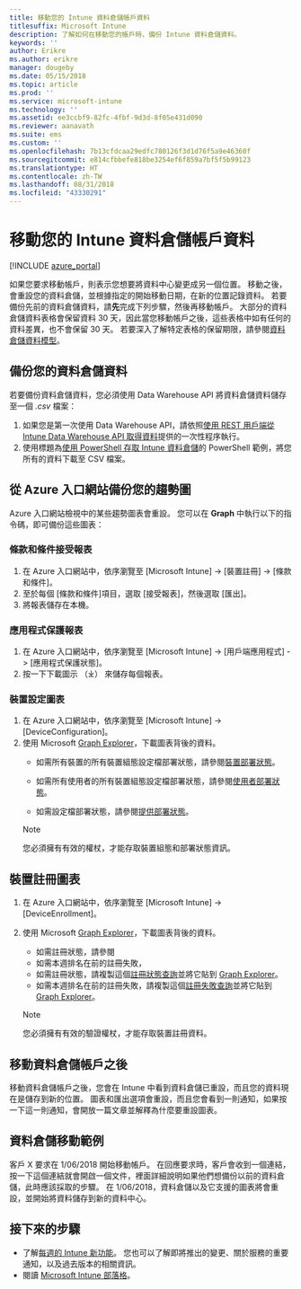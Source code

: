 ```yaml
---
title: 移動您的 Intune 資料倉儲帳戶資料
titlesuffix: Microsoft Intune
description: 了解如何在移動您的帳戶時，備份 Intune 資料倉儲資料。
keywords: ''
author: Erikre
ms.author: erikre
manager: dougeby
ms.date: 05/15/2018
ms.topic: article
ms.prod: ''
ms.service: microsoft-intune
ms.technology: ''
ms.assetid: ee3ccbf9-82fc-4fbf-9d3d-8f05e431d090
ms.reviewer: aanavath
ms.suite: ems
ms.custom: ''
ms.openlocfilehash: 7b13cfdcaa29edfc780126f3d1d76f5a9e46360f
ms.sourcegitcommit: e814cfbbefe818be3254ef6f859a7bf5f5b99123
ms.translationtype: HT
ms.contentlocale: zh-TW
ms.lasthandoff: 08/31/2018
ms.locfileid: "43330291"
---
```

# <a name="move-your-intune-data-warehouse-account-data"></a>移動您的 Intune 資料倉儲帳戶資料 

[!INCLUDE [azure_portal](./includes/azure_portal.md)]

如果您要求移動帳戶，則表示您想要將資料中心變更成另一個位置。 移動之後，會重設您的資料倉儲，並根據指定的開始移動日期，在新的位置記錄資料。 若要備份先前的資料倉儲資料，請**先**完成下列步驟，然後再移動帳戶。 大部分的資料倉儲資料表格會保留資料 30 天，因此當您移動帳戶之後，這些表格中如有任何的資料差異，也不會保留 30 天。 若要深入了解特定表格的保留期限，請參閱[資料倉儲資料模型](reports-ref-data-model.md)。 

## <a name="back-up-your-data-warehouse-data"></a>備份您的資料倉儲資料 

若要備份資料倉儲資料，您必須使用 Data Warehouse API 將資料倉儲資料儲存至一個 *.csv* 檔案：  

1. 如果您是第一次使用 Data Warehouse API，請依照[使用 REST 用戶端從 Intune Data Warehouse API 取得資料](reports-proc-data-rest.md)提供的一次性程序執行。
2. 使用標題為[使用 PowerShell 存取 Intune 資料倉儲](https://github.com/Microsoft/Intune-Data-Warehouse/tree/master/Samples/PowerShell)的 PowerShell 範例，將您所有的資料下載至 CSV 檔案。 

## <a name="back-up-your-trend-charts-from-the-azure-portal"></a>從 Azure 入口網站備份您的趨勢圖

Azure 入口網站檢視中的某些趨勢圖表會重設。 您可以在 **Graph** 中執行以下的指令碼，即可備份這些圖表：   

### <a name="terms--conditions-acceptance-reports"></a>條款和條件接受報表
1. 在 Azure 入口網站中，依序瀏覽至 [Microsoft Intune] -> [裝置註冊] -> [條款和條件]。
2. 至於每個 [條款和條件]項目，選取 [接受報表]，然後選取 [匯出]。
3. 將報表儲存在本機。
 
### <a name="app-protection-reports"></a>應用程式保護報表  
1. 在 Azure 入口網站中，依序瀏覽至 [Microsoft Intune] -> [用戶端應用程式] -> [應用程式保護狀態]。
2. 按一下下載圖示 （⤓） 來儲存每個報表。

### <a name="device-configuration-charts"></a>裝置設定圖表 
1. 在 Azure 入口網站中，依序瀏覽至 [Microsoft Intune] -> [DeviceConfiguration]。
2. 使用 Microsoft [Graph Explorer](https://developer.microsoft.com/graph/graph-explorer)，下載圖表背後的資料。 
    - 如需所有裝置的所有裝置組態設定檔部署狀態，請參閱[裝置部署狀態](https://graph.microsoft.com/beta/reports/deviceConfigurationDeviceActivity/content)。

    - 如需所有使用者的所有裝置組態設定檔部署狀態，請參閱[使用者部署狀態](https://graph.microsoft.com/beta/reports/deviceConfigurationUserActivity/content)。

    - 如需設定檔部署狀態，請參閱[提供部署狀態](https://graph.microsoft.com/beta/deviceManagement/deviceConfigurations?$select=id,displayName,lastModifiedDateTime,deviceStatusOverview&$expand=deviceStatusOverview)。
  
    > [!NOTE]
    > 您必須擁有有效的權杖，才能存取裝置組態和部署狀態資訊。

## <a name="device-enrollment-charts"></a>裝置註冊圖表
1. 在 Azure 入口網站中，依序瀏覽至 [Microsoft Intune] -> [DeviceEnrollment]。
2. 使用 Microsoft [Graph Explorer](https://developer.microsoft.com/graph/graph-explorer)，下載圖表背後的資料。
    - 如需註冊狀態，請參閱 
    - 如需本週排名在前的註冊失敗， 
    - 如需註冊狀態，請複製這個[註冊狀態查詢](https://graph.microsoft.com/beta/reports/managedDeviceEnrollmentFailureTrends()/content)並將它貼到 [Graph Explorer](https://developer.microsoft.com/graph/graph-explorer)。
    - 如需本週排名在前的註冊失敗，請複製這個[註冊失敗查詢](https://graph.microsoft.com/beta/reports/managedDeviceEnrollmentTopFailures(period=null)/content)並將它貼到 [Graph Explorer](https://developer.microsoft.com/graph/graph-explorer)。

    > [!NOTE]
    > 您必須擁有有效的驗證權杖，才能存取裝置註冊資料。 

## <a name="after-a-data-warehouse-account-move"></a>移動資料倉儲帳戶之後

移動資料倉儲帳戶之後，您會在 Intune 中看到資料倉儲已重設，而且您的資料現在是儲存到新的位置。 圖表和匯出選項會重設，而且您會看到一則通知，如果按一下這一則通知，會開放一篇文章並解釋為什麼要重設圖表。  

## <a name="data-warehouse-move-example"></a>資料倉儲移動範例 

客戶 X 要求在 1/06/2018 開始移動帳戶。 在回應要求時，客戶會收到一個連結，按一下這個連結就會開啟一個文件，裡面詳細說明如果他們想備份以前的資料倉儲，此時應該採取的步驟。 在 1/06/2018，資料倉儲以及它支援的圖表將會重設，並開始將資料儲存到新的資料中心。 

## <a name="next-steps"></a>接下來的步驟

 - 了解[每週的 Intune 新功能](whats-new.md)。 您也可以了解即將推出的變更、關於服務的重要通知，以及過去版本的相關資訊。
 - 閱讀 [Microsoft Intune 部落格](http://go.microsoft.com/fwlink/?LinkID=273882)。
